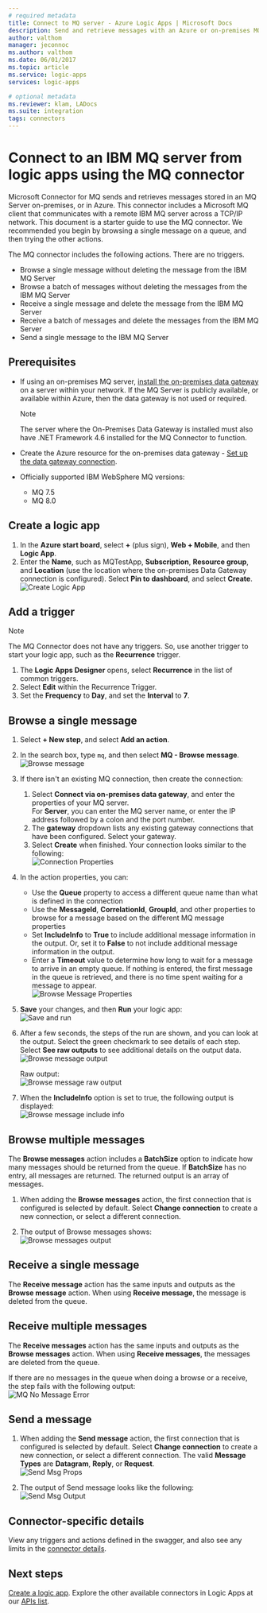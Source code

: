 ```yaml
---
# required metadata
title: Connect to MQ server - Azure Logic Apps | Microsoft Docs
description: Send and retrieve messages with an Azure or on-premises MQ server and Azure Logic Apps
author: valthom
manager: jeconnoc
ms.author: valthom
ms.date: 06/01/2017
ms.topic: article
ms.service: logic-apps
services: logic-apps

# optional metadata
ms.reviewer: klam, LADocs
ms.suite: integration
tags: connectors
---
```


# Connect to an IBM MQ server from logic apps using the MQ connector

Microsoft Connector for MQ sends and retrieves messages stored in an MQ Server on-premises, or in Azure. This connector includes a Microsoft MQ client that communicates with a remote IBM MQ server across a TCP/IP network. This document is a starter guide to use the MQ connector. We recommended you begin by browsing a single message on a queue, and then trying the other actions.

The MQ connector includes the following actions. There are no triggers.

- Browse a single message without deleting the message from the IBM MQ Server
- Browse a batch of messages without deleting the messages from the IBM MQ Server
- Receive a single message and delete the message from the IBM MQ Server
- Receive a batch of messages and delete the messages from the IBM MQ Server
- Send a single message to the IBM MQ Server

## Prerequisites

* If using an on-premises MQ server, [install the on-premises data gateway](../logic-apps/logic-apps-gateway-install.md) on a server within your network. If the MQ Server is publicly available, or available within Azure, then the data gateway is not used or required.

    > [!NOTE]
    > The server where the On-Premises Data Gateway is installed must also have .NET Framework 4.6 installed for the MQ Connector to function.

* Create the Azure resource for the on-premises data gateway - [Set up the data gateway connection](../logic-apps/logic-apps-gateway-connection.md).

* Officially supported IBM WebSphere MQ versions:
    * MQ 7.5
    * MQ 8.0

## Create a logic app

1. In the **Azure start board**, select **+** (plus sign), **Web + Mobile**, and then **Logic App**.
2. Enter the **Name**, such as MQTestApp, **Subscription**, **Resource group**, and **Location** (use the location where the on-premises Data Gateway connection is configured). Select **Pin to dashboard**, and select **Create**.  
![Create Logic App](media/connectors-create-api-mq/Create_Logic_App.png)

## Add a trigger

> [!NOTE]
> The MQ Connector does not have any triggers. So, use another trigger to start your logic app, such as the **Recurrence** trigger.

1. The **Logic Apps Designer** opens, select **Recurrence** in the list of common triggers.
2. Select **Edit** within the Recurrence Trigger.
3. Set the **Frequency** to **Day**, and set the **Interval** to **7**.

## Browse a single message
1. Select **+ New step**, and select **Add an action**.
2. In the search box, type `mq`, and then select **MQ - Browse message**.  
![Browse message](media/connectors-create-api-mq/Browse_message.png)

3. If there isn't an existing MQ connection, then create the connection:  

    1. Select **Connect via on-premises data gateway**, and enter the properties of your MQ server.  
    For **Server**, you can enter the MQ server name, or enter the IP address followed by a colon and the port number.
    2. The **gateway** dropdown lists any existing gateway connections that have been configured. Select your gateway.
    3. Select **Create** when finished. Your connection looks similar to the following:  
    ![Connection Properties](media/connectors-create-api-mq/Connection_Properties.png)

4. In the action properties, you can:  

    * Use the **Queue** property to access a different queue name than what is defined in the connection
    * Use the **MessageId**, **CorrelationId**, **GroupId**, and other properties to browse for a message based on the different MQ message properties
    * Set **IncludeInfo** to **True** to include additional message information in the output. Or, set it to **False** to not include additional message information in the output.
    * Enter a **Timeout** value to determine how long to wait for a message to arrive in an empty queue. If nothing is entered, the first message in the queue is retrieved, and there is no time spent waiting for a message to appear.  
    ![Browse Message Properties](media/connectors-create-api-mq/Browse_message_Props.png)

5. **Save** your changes, and then **Run** your logic app:  
![Save and run](media/connectors-create-api-mq/Save_Run.png)

6. After a few seconds, the steps of the run are shown, and you can look at the output. Select the green checkmark to see details of each step. Select **See raw outputs** to see additional details on the output data.  
![Browse message output](media/connectors-create-api-mq/Browse_message_output.png)  

    Raw output:  
    ![Browse message raw output](media/connectors-create-api-mq/Browse_message_raw_output.png)

7. When the **IncludeInfo** option is set to true, the following output is displayed:  
![Browse message include info](media/connectors-create-api-mq/Browse_message_Include_Info.png)

## Browse multiple messages
The **Browse messages** action includes a **BatchSize** option to indicate how many messages should be returned from the queue.  If **BatchSize** has no entry, all messages are returned. The returned output is an array of messages.

1. When adding the **Browse messages** action, the first connection that is configured is selected by default. Select **Change connection** to create a new connection, or select a different connection.

2. The output of Browse messages shows:  
![Browse messages output](media/connectors-create-api-mq/Browse_messages_output.png)

## Receive a single message
The **Receive message** action has the same inputs and outputs as the **Browse message** action. When using **Receive message**, the message is deleted from the queue.

## Receive multiple messages
The **Receive messages** action has the same inputs and outputs as the **Browse messages** action. When using **Receive messages**, the messages are deleted from the queue.

If there are no messages in the queue when doing a browse or a receive, the step fails with the following output:  
![MQ No Message Error](media/connectors-create-api-mq/MQ_No_Msg_Error.png)

## Send a message
1. When adding the **Send message** action, the first connection that is configured is selected by default. Select **Change connection** to create a new connection, or select a different connection. The valid **Message Types** are **Datagram**, **Reply**, or **Request**.  
![Send Msg Props](media/connectors-create-api-mq/Send_Msg_Props.png)

2. The output of Send message looks like the following:  
![Send Msg Output](media/connectors-create-api-mq/Send_Msg_Output.png)

## Connector-specific details

View any triggers and actions defined in the swagger, and also see any limits in the [connector details](/connectors/mq/).

## Next steps
[Create a logic app](../logic-apps/quickstart-create-first-logic-app-workflow.md). Explore the other available connectors in Logic Apps at our [APIs list](apis-list.md).
